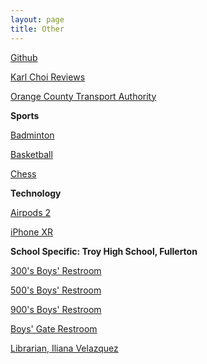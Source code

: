 ```yaml
---
layout: page
title: Other
---
```


[Github](https://karlcxu.github.io/KarlChoiReviews/2007/10/19/Github.html)

[Karl Choi Reviews](https://karlcxu.github.io/KarlChoiReviews/2019/01/29/Kcxreviews.html)

[Orange County Transport Authority](https://karlcxu.github.io/KarlChoiReviews/1991/01/01/OCTA.html)

**Sports**

[Badminton](https://karlcxu.github.io/KarlChoiReviews/1934/07/05/Badminton.html)

[Basketball](https://karlcxu.github.io/KarlChoiReviews/1891/12/01/Basketball.html)

[Chess](https://karlcxu.github.io/KarlChoiReviews/1851/05/01/Modern-Chess.html)

**Technology**

[Airpods 2](https://karlcxu.github.io/KarlChoiReviews/2019/03/29/Airpods2.html)

[iPhone XR](https://karlcxu.github.io/KarlChoiReviews/2018/09/12/iPhone-XR.html)

**School Specific: Troy High School, Fullerton**

[300's Boys' Restroom](https://karlcxu.github.io/KarlChoiReviews/2019/01/30/300-Restroom.html)

[500's Boys' Restroom](https://karlcxu.github.io/KarlChoiReviews/2019/01/29/500Restroom.html)

[900's Boys' Restroom](https://karlcxu.github.io/KarlChoiReviews/2019/01/30/900-Restroom.html)

[Boys' Gate Restroom](https://karlcxu.github.io/KarlChoiReviews/2019/01/30/Gate-Restroom.html)

[Librarian, Iliana Velazquez](https://karlcxu.github.io/KarlChoiReviews/2019/01/29/THS-Librarian.html)

[](https://karlcxu.github.io/KarlChoiReviews/2019/01/29/Mr.-Coglianese.html)

[](https://karlcxu.github.io/KarlChoiReviews/2019/02/06/Mr-Goodman.html)

[](https://karlcxu.github.io/KarlChoiReviews/2019/02/06/Mrs-Milord.html)

[](https://karlcxu.github.io/KarlChoiReviews/2019/02/06/Mr-Mosig.html)

[](https://karlcxu.github.io/KarlChoiReviews/2019/02/06/Mr-Nicholson.html)

[](https://karlcxu.github.io/KarlChoiReviews/2019/02/06/Mr-Platt.html)

[](https://karlcxu.github.io/KarlChoiReviews/2019/02/06/Mrs-Scott.html)

[](https://karlcxu.github.io/KarlChoiReviews/2019/08/21/Mrs-Velarde.html)


